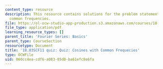 ```yaml
---
content_type: resource
description: This resource contains solutions for the problem statements related to
  common frequencies.
file: https://ol-ocw-studio-app-production.s3.amazonaws.com/courses/18-03sc-differential-equations-fall-2011/060cc4eacdf6a08385d0ba61efc8e6fa_MIT18_03SCF11_s21_3quiza.pdf
file_type: application/pdf
learning_resource_types: []
parent_title: 'Fourier Series: Basics'
parent_type: CourseSection
resourcetype: Document
title: '18.03SCF11 quiz: Quiz: Cosines with Common Frequecies'
type: OCWFile
uid: 060cc4ea-cdf6-a083-85d0-ba61efc8e6fa
---
```

